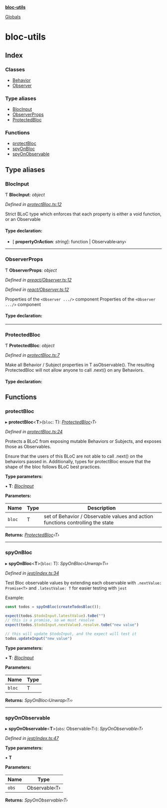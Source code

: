 **[bloc-utils](README.md)**

[Globals](globals.md)

# bloc-utils

## Index

### Classes

* [Behavior](classes/behavior.md)
* [Observer](classes/observer.md)

### Type aliases

* [BlocInput](globals.md#blocinput)
* [ObserverProps](globals.md#observerprops)
* [ProtectedBloc](globals.md#protectedbloc)

### Functions

* [protectBloc](globals.md#protectbloc)
* [spyOnBloc](globals.md#spyonbloc)
* [spyOnObservable](globals.md#spyonobservable)

## Type aliases

###  BlocInput

Ƭ **BlocInput**: *object*

*Defined in [protectBloc.ts:12](https://github.com/colelawrence/bloc-utils/blob/8fb40c6/src/protectBloc.ts#L12)*

Strict BLoC type which enforces that each property is either a void function, or an Observable

#### Type declaration:

* \[ **propertyOrAction**: *string*\]: function | Observable‹any›

___

###  ObserverProps

Ƭ **ObserverProps**: *object*

*Defined in [preact/Observer.ts:12](https://github.com/colelawrence/bloc-utils/blob/8fb40c6/src/preact/Observer.ts#L12)*

*Defined in [react/Observer.ts:12](https://github.com/colelawrence/bloc-utils/blob/8fb40c6/src/react/Observer.ts#L12)*

Properties of the `<Observer .../>` component
Properties of the `<Observer .../>` component

#### Type declaration:

___

###  ProtectedBloc

Ƭ **ProtectedBloc**: *object*

*Defined in [protectBloc.ts:7](https://github.com/colelawrence/bloc-utils/blob/8fb40c6/src/protectBloc.ts#L7)*

Make all Behavior / Subject properties in T asObservable().
The resulting ProtectedBloc will not allow anyone to call .next() on any Behaviors.

#### Type declaration:

## Functions

###  protectBloc

▸ **protectBloc**<**T**>(`bloc`: T): *[ProtectedBloc](globals.md#protectedbloc)‹T›*

*Defined in [protectBloc.ts:24](https://github.com/colelawrence/bloc-utils/blob/8fb40c6/src/protectBloc.ts#L24)*

Protects a BLoC from exposing mutable Behaviors or Subjects, and exposes those as Observables.

Ensure that the users of this BLoC are not able to call .next() on the behaviors passed in.
Additionally, types for protectBloc ensure that the shape of the bloc follows BLoC best practices.

**Type parameters:**

▪ **T**: *[BlocInput](globals.md#blocinput)*

**Parameters:**

Name | Type | Description |
------ | ------ | ------ |
`bloc` | T | set of Behavior / Observable values and action functions controlling the state  |

**Returns:** *[ProtectedBloc](globals.md#protectedbloc)‹T›*

___

###  spyOnBloc

▸ **spyOnBloc**<**T**>(`bloc`: T): *SpyOnBloc‹Unwrap‹T››*

*Defined in [jest/index.ts:34](https://github.com/colelawrence/bloc-utils/blob/8fb40c6/src/jest/index.ts#L34)*

Test Bloc observable values by extending each observable with
`.nextValue: Promise<T>` and `.latestValue: T` for easier testing with `jest`

Example:
```js
const todos = spyOnBloc(createTodosBloc());

expect(todos.$todoInput.latestValue).toBe("")
// this is a promise, so we must resolve
expect(todos.$todoInput.nextValue).resolve.toBe("new value")

// this will update $todoInput, and the expect will test it
todos.updateInput("new value")
```

**Type parameters:**

▪ **T**: *[BlocInput](globals.md#blocinput)*

**Parameters:**

Name | Type |
------ | ------ |
`bloc` | T |

**Returns:** *SpyOnBloc‹Unwrap‹T››*

___

###  spyOnObservable

▸ **spyOnObservable**<**T**>(`obs`: Observable‹T›): *SpyOnObservable‹T›*

*Defined in [jest/index.ts:47](https://github.com/colelawrence/bloc-utils/blob/8fb40c6/src/jest/index.ts#L47)*

**Type parameters:**

▪ **T**

**Parameters:**

Name | Type |
------ | ------ |
`obs` | Observable‹T› |

**Returns:** *SpyOnObservable‹T›*